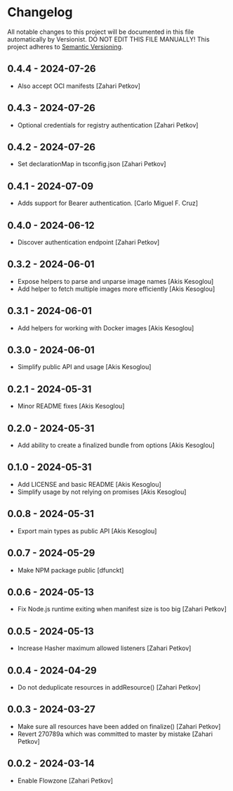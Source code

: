 # Changelog

All notable changes to this project will be documented in this file
automatically by Versionist. DO NOT EDIT THIS FILE MANUALLY!
This project adheres to [Semantic Versioning](http://semver.org/).

## 0.4.4 - 2024-07-26

* Also accept OCI manifests [Zahari Petkov]

## 0.4.3 - 2024-07-26

* Optional credentials for registry authentication [Zahari Petkov]

## 0.4.2 - 2024-07-26

* Set declarationMap in tsconfig.json [Zahari Petkov]

## 0.4.1 - 2024-07-09

* Adds support for Bearer authentication. [Carlo Miguel F. Cruz]

## 0.4.0 - 2024-06-12

* Discover authentication endpoint [Zahari Petkov]

## 0.3.2 - 2024-06-01

* Expose helpers to parse and unparse image names [Akis Kesoglou]
* Add helper to fetch multiple images more efficiently [Akis Kesoglou]

## 0.3.1 - 2024-06-01

* Add helpers for working with Docker images [Akis Kesoglou]

## 0.3.0 - 2024-06-01

* Simplify public API and usage [Akis Kesoglou]

## 0.2.1 - 2024-05-31

* Minor README fixes [Akis Kesoglou]

## 0.2.0 - 2024-05-31

* Add ability to create a finalized bundle from options [Akis Kesoglou]

## 0.1.0 - 2024-05-31

* Add LICENSE and basic README [Akis Kesoglou]
* Simplify usage by not relying on promises [Akis Kesoglou]

## 0.0.8 - 2024-05-31

* Export main types as public API [Akis Kesoglou]

## 0.0.7 - 2024-05-29

* Make NPM package public [dfunckt]

## 0.0.6 - 2024-05-13

* Fix Node.js runtime exiting when manifest size is too big [Zahari Petkov]

## 0.0.5 - 2024-05-13

* Increase Hasher maximum allowed listeners [Zahari Petkov]

## 0.0.4 - 2024-04-29

* Do not deduplicate resources in addResource() [Zahari Petkov]

## 0.0.3 - 2024-03-27

* Make sure all resources have been added on finalize() [Zahari Petkov]
* Revert 270789a which was committed to master by mistake [Zahari Petkov]

## 0.0.2 - 2024-03-14

* Enable Flowzone [Zahari Petkov]
